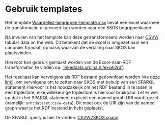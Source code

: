 # Gebruik templates

Het template [Waardelijst-begrippen-template.xlsx](Waardelijst-begrippen-template.xlsx) bevat een excel waarmee de transformatie uitgevoerd kan worden naar een SKOS begrippenkader.

Na invullen van het template kan deze getransformeerd worden naar [CSVW](https://www.w3.org/TR/tabular-data-model/): tabular data on the web. Dit betekent dat de excel is omgezet naar een canoniek formaat, op basis waarvan de vertaling naar SKOS kan plaatsvinden.

Hiervoor kan gebruik gemaakt worden van de Excel-naar-RDF transformator, te vinden op: [linkeddata.ordina.nl/excel2rdf](http://linkeddata.ordina.nl/excel2rdf).

Het resultaat kan vervolgens als RDF bestand gedownload worden (via [deze link](http://linkeddata.ordina.nl/excel2rdf/query/download)), om vervolgens om te zetten naar SKOS met behulp van een SPARQL statement Hiervoor is het noodzakelijk om het RDF bestand in te laden in een triplestore, elke willekeurige triplestore is hiervoor bruikbaar. Let er wel op dat in het SPARQL statement expliciet een named graph URI wordt gezet (namelijk: `urn:dataset:csvw-data`). Dit moet ook de URI zijn van de named graph waar je het RDF bestand in hebt geplaatst.

De SPARQL query is hier te vinden: [CSVW2SKOS.sparql](CSVW2SKOS.sparql)
